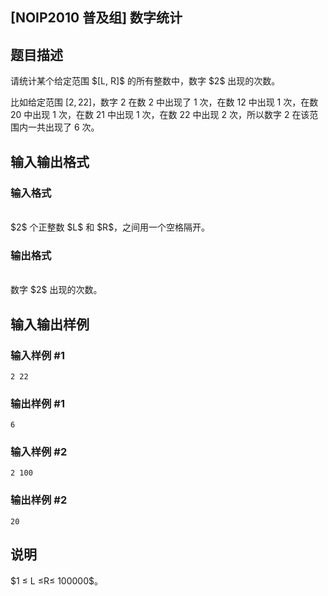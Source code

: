<article>
<h1>[NOIP2010 普及组] 数字统计</h1>
<h2>题目描述</h2>
<div>请统计某个给定范围 $[L, R]$ 的所有整数中，数字 $2$ 出现的次数。

比如给定范围 $[2, 22]$，数字 $2$ 在数 $2$ 中出现了 $1$ 次，在数 $12$ 中出现 $1$ 次，在数 $20$ 中出现 $1$ 次，在数 $21$ 中出现 $1$ 次，在数 $22$ 中出现 $2$ 次，所以数字 $2$ 在该范围内一共出现了 $6$ 次。</div>
<h2>输入输出格式</h2>
<h3>输入格式</h3>
<br/>
<div>$2$ 个正整数 $L$ 和 $R$，之间用一个空格隔开。
</div>
<h3>输出格式</h3>
<br/>
<div>数字 $2$ 出现的次数。
</div>
<h2>输入输出样例</h2>
<h3>输入样例 #1</h3>
<pre><code>2 22
</code></pre>
<h3>输出样例 #1</h3>
<pre><code>6
</code></pre>
<h3>输入样例 #2</h3>
<pre><code>2 100</code></pre>
<h3>输出样例 #2</h3>
<pre><code>20</code></pre>
<h2>说明</h2>
<div>$1 ≤ L ≤R≤ 100000$。
</div>
</article>